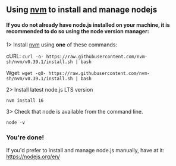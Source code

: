 ## Using [nvm](https://github.com/nvm-sh/nvm#intro) to install and manage nodejs 

#### If you do not already have node.js installed on your machine, it is recommended to do so using the node version manager: 

1> Install [nvm](https://github.com/nvm-sh/nvm#install--update-script) using **one** of these commands:

cURL: `curl -o- https://raw.githubusercontent.com/nvm-sh/nvm/v0.39.1/install.sh | bash`

Wget: `wget -qO- https://raw.githubusercontent.com/nvm-sh/nvm/v0.39.1/install.sh | bash`

2> Install latest node.js LTS version

`nvm install 16`

3> Check that node is available from the command line.

`node -v`

### You're done!

If you'd prefer to install and manage node.js manually, have at it: https://nodejs.org/en/

